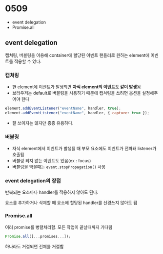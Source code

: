 # 0509

- event delegation
- Promise.all

## event delegation

캡쳐링, 버블링을 이용해 container에 할당된 이벤트 핸들러로 원하는 element에 이벤트를 적용할 수 있다.

### 캡쳐링

- 한 element에 이벤트가 발생되면 **자식 element의 이벤트도 같이 발생**됨
- 브라우저는 default로 버블링을 사용하기 때문에 캡쳐링을 쓰려면 옵션을 설정해주어야 한다

```jsx
element.addEventListener("eventName", handler, true);
element.addEventListener("eventName", handler, { capture: true });
```

- 잘 쓰이지는 않지만 종종 유용하다.

### 버블링

- 자식 element에서 이벤트가 발생될 때 부모 요소에도 이벤트가 전파돼 listener가 호출됨
- 버블링 되지 않는 이벤트도 있음(ex : focus)
- 버블링을 막을때는 `event.stopPropagation()` 사용

### event delegation의 장점

반복되는 요소마다 handler를 적용하지 않아도 된다.

요소를 추가하거나 삭제할 때 요소에 할당된 handler를 신경쓰지 않아도 됨

### Promise.all

여러 promise를 병렬처리함. 모든 작업이 끝날때까지 기다림

```jsx
Promise.all([...promises...]);
```

하나라도 거절되면 전체를 거절함
